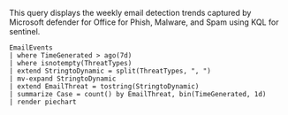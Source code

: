 This query displays the weekly email detection trends captured by Microsoft defender for Office for Phish, Malware, and Spam using KQL for sentinel.
```KQL
EmailEvents
| where TimeGenerated > ago(7d)
| where isnotempty(ThreatTypes)
| extend StringtoDynamic = split(ThreatTypes, ", ")
| mv-expand StringtoDynamic
| extend EmailThreat = tostring(StringtoDynamic)
| summarize Case = count() by EmailThreat, bin(TimeGenerated, 1d)
| render piechart 
